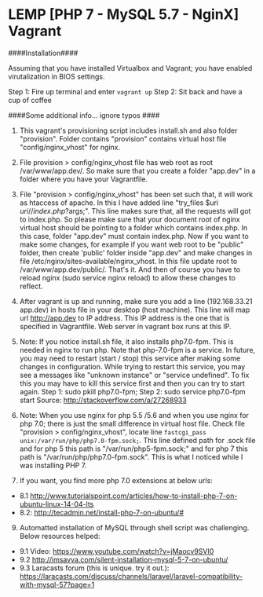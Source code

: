 # LEMP [PHP 7 - MySQL 5.7 - NginX] Vagrant

####Installation####

Assuming that you have installed Virtualbox and Vagrant; you have enabled virutalization in BIOS settings.

Step 1: Fire up terminal and enter ````vagrant up````
Step 2: Sit back and have a cup of coffee

####Some additional info... ignore typos ####

1. This vagrant's provisioning script includes install.sh and also folder "provision".
Folder contains "provision" contains virtual host file "config/nginx_vhost" for nginx.

2. File provision > config/nginx_vhost file has web root as root /var/www/app.dev/. So make sure that you create a folder "app.dev" in a folder where you have your Vagrantfile. 

3. File "provision > config/nginx_vhost" has been set such that, it will work as htaccess of apache. In this I have added line "try_files $uri $uri/ /index.php?$args;". This line makes sure that, all the requests will got to index.php. So please make sure that your document root of nginx virtual host should be pointing to a folder which contains index.php. In this case, folder "app.dev" must contain index.php. Now if you want to make some changes, for example if you want web root to be "public" folder, then create 'public' folder inside "app.dev" and make changes in file /etc/nginx/sites-available/nginx_vhost. In this file update root to /var/www/app.dev/public/. That's it. And then of course you have to reload nginx (sudo service nginx reload) to allow these changes to reflect. 

5. After vagrant is up and running, make sure you add a line (192.168.33.21   app.dev) in hosts file in your desktop (host machine). This line will map url http://app.dev to IP address. This IP address is the one that is specified in Vagrantfile. Web server in vagrant box runs at this IP.

6. Note: If you notice install.sh file, it also installs php7.0-fpm. This is needed in nginx to run php. Note that php-7.0-fpm is a service. In future, you may need to restart (start / stop) this service after making some changes in configuration. While trying to restart this service, you may see a messages like  "unknown instance" or "service undefined". To fix this you may have to kill this service first and then you can try to start again.
Step 1: sudo pkill php7.0-fpm; 
Step 2: sudo service php7.0-fpm start
Source: http://stackoverflow.com/a/27268933 

7. Note: When you use nginx for php 5.5 /5.6 and when you use nginx for php 7.0; there is just the small difference in virtual host file. Check file "provision > config/nginx_vhost", locate line ````fastcgi_pass unix:/var/run/php/php7.0-fpm.sock;````. This line defined path for .sock file and for php 5 this path is  "/var/run/php5-fpm.sock;" and for php 7 this path is "/var/run/php/php7.0-fpm.sock". This is what I noticed while I was installing PHP 7.

8. If you want, you find more php 7.0 extensions at below urls:

 * 8.1 http://www.tutorialspoint.com/articles/how-to-install-php-7-on-ubuntu-linux-14-04-lts
 * 8.2: http://tecadmin.net/install-php-7-on-ubuntu/#

9. Automatted installation of MySQL through shell script was challenging. Below resources helped:

 * 9.1 Video: https://www.youtube.com/watch?v=jMaocv9SVI0
 * 9.2 http://imsavva.com/silent-installation-mysql-5-7-on-ubuntu/
 * 9.3 Laracasts forum (this is unique. try it out.): https://laracasts.com/discuss/channels/laravel/laravel-compatibility-with-mysql-57?page=1 
